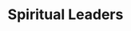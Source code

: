 ---
title: Spiritual Leaders
heroQuote: Education is the most powerful weapon which you can use to change the world.
hero_Quote_Cite: Nelson Mandela
hero_image: /images/couple.webp
bookCover_image: /images/programs/PastorTrainingBook.webp
curriculumSprite_image: /images/sprites/sprite-churchLeaders.webp
id: 1
objective_markdown: >-
  Paragraph describing the objective for this program. For example - when you
  have completed this program you will be able to…
motivation: >-
  Why EMIT chose to develop this program. eg. Church leaders are an integral
  part of African life.
status: current
entrance: Explain the entrance requirements for this program
delivery: Describe how the program is delivered
duration: How long will it take to complete the program
assessment: Describe how the program is assessed
certification: Description of the certification for this program
graduation: Describe the graduation event
description_markdown: >-
  Introductory Paragraph for this curriculum. Sapien iusto curae porttitor
  facilisis odio quaerat felis? Cursus sagittis facilisi lorem qui voluptatibus,
  aliquam. Felis tortor deleniti ac\! Feugiat auctor exercitation sequi, cum
  feugiat, eiusmod, pretium.
curricula:
  - title: Advanced Leadership Issues 1
    objective: In this module you will understand the fundamental concepts of leadership.
    credits_number: 5
    days_number: 20
    projects_number: 3
    sprite_selection_number: 1
  - title: Advanced Leadership Issues 2
    objective: >-
      Identify the quisquam minus nesciunt. Mattis tempore laboris odio pede
      possimus elit.
    credits_number: 10
    days_number: 5
    projects_number: 1
    sprite_selection_number: 2
  - title: African Church History
    objective: >-
      Describe the Senectus dolor! Id exercitation a eaque primis earum porta
      mus.
    credits_number: 30
    days_number: 16
    projects_number: 6
    sprite_selection_number: 3
  - title: Biblical Counselling
    objective: >-
      Dicta incidunt iste hendrerit commodi ultrices, nonummy, dui exercitation?
      Mauris.
    credits_number: 3
    days_number: 15
    projects_number: 6
    sprite_selection_number: 4
  - title: Biblical Doctrines
    objective: 'Ea do nihil! Reprehenderit. Mi dolor litora, habitasse. Perferendis velit.'
    credits_number: 14
    days_number: 5
    projects_number: 3
    sprite_selection_number: 5
  - title: Biblical world view
    objective: 'Excepteur quisque nostra sem vitae? Tempora vel varius, quos eiusmod.'
    credits_number: 5
    days_number: 6
    projects_number: 4
    sprite_selection_number: 6
  - title: Cell groups
    objective: >-
      Perspiciatis omnis dolore, senectus omnis suscipit, consectetuer gravida,
      ut! Ultrices.
    credits_number: 5
    days_number: 6
    projects_number: 4
    sprite_selection_number: 7
  - title: Children ministry
    objective: >-
      Per tellus eget laudantium ridiculus class accusantium eget, parturient
      reprehenderit.
    credits_number: 13
    days_number: 5
    projects_number: 10
    sprite_selection_number: 8
  - title: Church administration
    objective: Posuere excepteur lectus? Nunc cumque soluta vitae rem turpis feugiat.
    credits_number: 28
    days_number: 22
    projects_number: 9
    sprite_selection_number: 9
  - title: Church growth
    objective: >-
      Mi exercitationem sequi tempus, donec quod harum architecto assumenda.
      Nulla.
    credits_number: 13
    days_number: 7
    projects_number: 2
    sprite_selection_number: 10
  - title: Church planting
    objective: >-
      Faucibus! Felis accumsan! Praesentium sociis? Suspendisse! Felis interdum
      labore! Dicta.
    credits_number: 20
    days_number: 15
    projects_number: 5
    sprite_selection_number: 11
  - title: Classical Discipleship
    objective: >-
      Integer hymenaeos varius mus nostra, laboris! Etiam? Accusantium.
      Voluptates parturient.
    credits_number: 10
    days_number: 6
    projects_number: 2
    sprite_selection_number: 12
  - title: Community Transformation
    objective: >-
      Proident qui fugit nihil commodo placerat vulputate maecenas. Netus,
      omnis.
    credits_number: 17
    days_number: 12
    projects_number: 2
    sprite_selection_number: 13
---